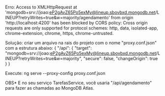 Erro: Access to XMLHttpRequest at 'mongodb+srv://joao:eP2gAvZ65Po5exMy@lineup.sbovbxd.mongodb.net/LINEUP?retryWrites=true&w=majority/agendamento' from origin 'http://localhost:4200' has been blocked by CORS policy: Cross origin requests are only supported for protocol schemes: http, data, isolated-app, chrome-extension, chrome, https, chrome-untrusted.

Solução: 
criar um arquivo na rais do projeto com o nome "proxy.conf.json" com a estrutura abaixo:
{
  "/api": {
    "target": "mongodb+srv://joao:eP2gAvZ65Po5exMy@lineup.sbovbxd.mongodb.net/LINEUP?retryWrites=true&w=majority",
    "secure": false,
    "changeOrigin": true
  }
}

Execute: ng serve --proxy-config proxy.conf.json

OBS* E no seu serviço TarefasService, você usaria "/api/agendamento" para fazer as chamadas ao MongoDB Atlas.